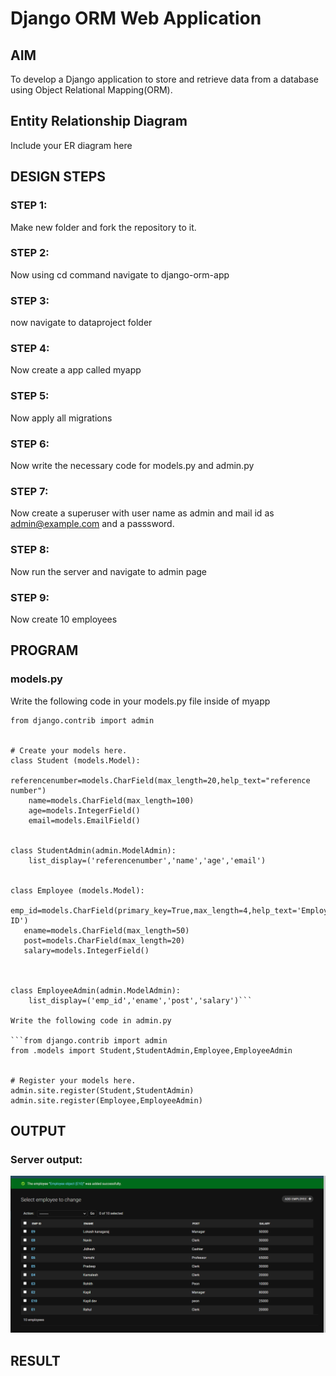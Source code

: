 # Django ORM Web Application

## AIM
To develop a Django application to store and retrieve data from a database using Object Relational Mapping(ORM).

## Entity Relationship Diagram

Include your ER diagram here

## DESIGN STEPS

### STEP 1:

Make new folder and fork the repository to it.

### STEP 2:

Now using cd command navigate to django-orm-app

### STEP 3:

now navigate to dataproject folder

### STEP 4:

Now create a app called myapp

### STEP 5:

Now apply all migrations

### STEP 6:

Now write the necessary code for models.py and admin.py

### STEP 7:

Now create a superuser with user name as admin and mail id as admin@example.com and a passsword.

### STEP 8:

Now run the server and navigate to admin page

### STEP 9:

Now  create 10 employees 



## PROGRAM
### models.py

Write the following code in your models.py file inside of myapp
```from django.db import models
from django.contrib import admin


# Create your models here.
class Student (models.Model):
    referencenumber=models.CharField(max_length=20,help_text="reference number")
    name=models.CharField(max_length=100)
    age=models.IntegerField()
    email=models.EmailField()


class StudentAdmin(admin.ModelAdmin):
    list_display=('referencenumber','name','age','email')


class Employee (models.Model):
   emp_id=models.CharField(primary_key=True,max_length=4,help_text='Employee ID')
   ename=models.CharField(max_length=50)
   post=models.CharField(max_length=20)
   salary=models.IntegerField()
   


class EmployeeAdmin(admin.ModelAdmin):
    list_display=('emp_id','ename','post','salary')```

Write the following code in admin.py

```from django.contrib import admin
from .models import Student,StudentAdmin,Employee,EmployeeAdmin


# Register your models here.
admin.site.register(Student,StudentAdmin)
admin.site.register(Employee,EmployeeAdmin)
```

## OUTPUT
### Server output: 
![serveroutput](./server_output.png)




## RESULT
